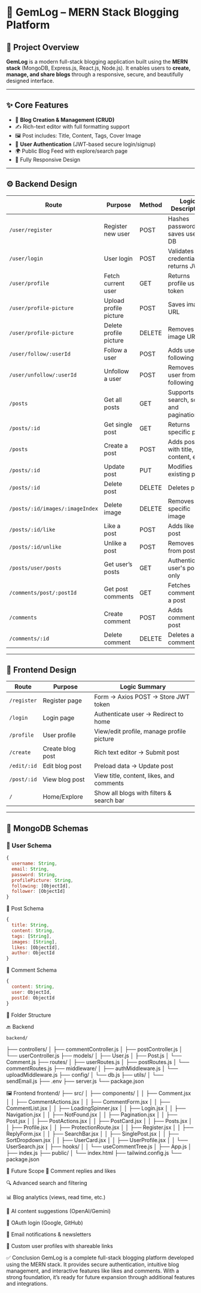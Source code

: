 # 📝 GemLog – MERN Stack Blogging Platform

## 🧩 Project Overview  
**GemLog** is a modern full-stack blogging application built using the **MERN stack** (MongoDB, Express.js, React.js, Node.js). It enables users to **create, manage, and share blogs** through a responsive, secure, and beautifully designed interface.  

---

## ✨ Core Features  
- 📝 **Blog Creation & Management (CRUD)**  
- ✍️ Rich-text editor with full formatting support  
- 🖼️ Post includes: Title, Content, Tags, Cover Image  
- 🔐 **User Authentication** (JWT-based secure login/signup)  
- 🌍 Public Blog Feed with explore/search page  
- 📱 Fully Responsive Design  

---

## ⚙️ Backend Design  

| Route                            | Purpose               | Method | Logic Description                          |
|----------------------------------|------------------------|--------|--------------------------------------------|
| `/user/register`                 | Register new user      | POST   | Hashes password, saves user to DB          |
| `/user/login`                    | User login             | POST   | Validates credentials, returns JWT         |
| `/user/profile`                  | Fetch current user     | GET    | Returns profile using token                |
| `/user/profile-picture`         | Upload profile picture | POST   | Saves image URL                            |
| `/user/profile-picture`         | Delete profile picture | DELETE | Removes image URL                          |
| `/user/follow/:userId`          | Follow a user          | POST   | Adds user to following                     |
| `/user/unfollow/:userId`        | Unfollow a user        | POST   | Removes user from following                |
| `/posts`                         | Get all posts          | GET    | Supports search, sort, and pagination      |
| `/posts/:id`                     | Get single post        | GET    | Returns specific post                      |
| `/posts`                         | Create a post          | POST   | Adds post with title, content, etc.        |
| `/posts/:id`                     | Update post            | PUT    | Modifies existing post                     |
| `/posts/:id`                     | Delete post            | DELETE | Deletes post                               |
| `/posts/:id/images/:imageIndex` | Delete image           | DELETE | Removes a specific image                   |
| `/posts/:id/like`               | Like a post            | POST   | Adds like to post                          |
| `/posts/:id/unlike`             | Unlike a post          | POST   | Removes like from post                     |
| `/posts/user/posts`             | Get user’s posts       | GET    | Authenticated user's posts only            |
| `/comments/post/:postId`        | Get post comments      | GET    | Fetches comments for a post                |
| `/comments`                     | Create comment         | POST   | Adds comment to a post                     |
| `/comments/:id`                 | Delete comment         | DELETE | Deletes a comment                          |

---

## 🧭 Frontend Design  

| Route           | Purpose             | Logic Summary                                 |
|----------------|---------------------|-----------------------------------------------|
| `/register`    | Register page       | Form → Axios POST → Store JWT token           |
| `/login`       | Login page          | Authenticate user → Redirect to home          |
| `/profile`     | User profile        | View/edit profile, manage profile picture     |
| `/create`      | Create blog post    | Rich text editor → Submit post                |
| `/edit/:id`    | Edit blog post      | Preload data → Update post                    |
| `/post/:id`    | View blog post      | View title, content, likes, and comments      |
| `/`            | Home/Explore        | Show all blogs with filters & search bar      |

---

## 🧬 MongoDB Schemas  

### 📄 User Schema
```js
{
  username: String,
  email: String,
  password: String,
  profilePicture: String,
  following: [ObjectId],
  follower: [ObjectId]
}
```
📄 Post Schema
```js
{
  title: String,
  content: String,
  tags: [String],
  images: [String],
  likes: [ObjectId],
  author: ObjectId
}
```

📄 Comment Schema
```js
{
  content: String,
  user: ObjectId,
  postId: ObjectId
}
```

📁 Folder Structure

🔙 Backend

    backend/
├── controllers/
│   ├── commentController.js
│   ├── postController.js
│   └── userController.js
├── models/
│   ├── User.js
│   ├── Post.js
│   └── Comment.js
├── routes/
│   ├── userRoutes.js
│   ├── postRoutes.js
│   └── commentRoutes.js
├── middleware/
│   ├── authMiddleware.js
│   └── uploadMiddleware.js
├── config/
│   └── db.js
├── utils/
│   └── sendEmail.js
├── .env
├── server.js
└── package.json

🖼️ Frontend
frontend/
├── src/
│   ├── components/
│   │   ├── Comment.jsx
│   │   ├── CommentActions.jsx
│   │   ├── CommentForm.jsx
│   │   ├── CommentList.jsx
│   │   ├── LoadingSpinner.jsx
│   │   ├── Login.jsx
│   │   ├── Navigation.jsx
│   │   ├── NotFound.jsx
│   │   ├── Pagination.jsx
│   │   ├── Post.jsx
│   │   ├── PostActions.jsx
│   │   ├── PostCard.jsx
│   │   ├── Posts.jsx
│   │   ├── Profile.jsx
│   │   ├── ProtectionRoute.jsx
│   │   ├── Register.jsx
│   │   ├── ReplyForm.jsx
│   │   ├── SearchBar.jsx
│   │   ├── SinglePost.jsx
│   │   ├── SortDropdown.jsx
│   │   ├── UserCard.jsx
│   │   ├── UserProfile.jsx
│   │   └── UserSearch.jsx
│   ├── hooks/
│   │   └── useCommentTree.js
│   ├── App.js
│   ├── index.js
├── public/
│   └── index.html
├── tailwind.config.js
└── package.json

🌱 Future Scope
💬 Comment replies and likes

🔍 Advanced search and filtering

📊 Blog analytics (views, read time, etc.)

🤖 AI content suggestions (OpenAI/Gemini)

🔑 OAuth login (Google, GitHub)

📧 Email notifications & newsletters

🔗 Custom user profiles with shareable links

✅ Conclusion
GemLog is a complete full-stack blogging platform developed using the MERN stack. It provides secure authentication, intuitive blog management, and interactive features like likes and comments. With a strong foundation, it’s ready for future expansion through additional features and integrations.



